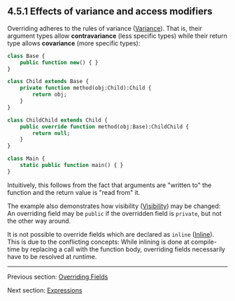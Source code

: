 ## 4.5.1 Effects of variance and access modifiers

Overriding adheres to the rules of variance ([Variance](3.2.2-Variance.md)). That is, their argument types allow **contravariance** (less specific types) while their return type allows **covariance** (more specific types):

```haxe
class Base {
	public function new() { }
}

class Child extends Base {
	private function method(obj:Child):Child {
		return obj;
	}
}

class ChildChild extends Child {
	public override function method(obj:Base):ChildChild {
		return null;
	}
}

class Main {
	static public function main() { }
}
```

Intuitively, this follows from the fact that arguments are "written to" the function and the return value is "read from" it.

The example also demonstrates how visibility ([Visibility](4.4.1-Visibility.md)) may be changed: An overriding field may be `public` if the overridden field is `private`, but not the other way around.

It is not possible to override fields which are declared as `inline` ([Inline](4.4.2-Inline.md)). This is due to the conflicting concepts: While inlining is done at compile-time by replacing a call with the function body, overriding fields necessarily have to be resolved at runtime.

---

Previous section: [Overriding Fields](4.5-Overriding_Fields.md)

Next section: [Expressions](5-Expressions.md)